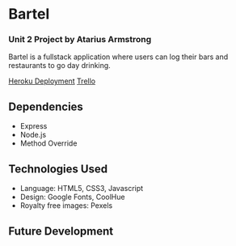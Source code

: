 Bartel
====
### Unit 2 Project by Atarius Armstrong

Bartel is a fullstack application where users can log their bars and restaurants to go day drinking.

[Heroku Deployment](https://frozen-shore-29155.herokuapp.com/)
[Trello](https://trello.com/invite/b/kVZGyFpn/e114a3744888011123c2be4e751238fe/bartel-unit-2-project)

Dependencies
---
* Express
* Node.js
* Method Override

Technologies Used
---
* Language: HTML5, CSS3, Javascript
* Design: Google Fonts, CoolHue
* Royalty free images: Pexels

Future Development
---